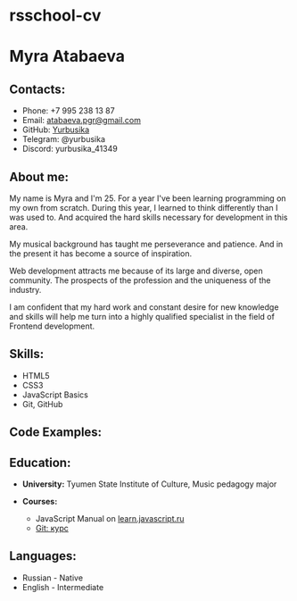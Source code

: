 # rsschool-cv

# Myra Atabaeva

## Contacts:

- Phone: +7 995 238 13 87
- Email: atabaeva.pgr@gmail.com
- GitHub: [Yurbusika](https://github.com/Yurbusika)
- Telegram: @yurbusika
- Discord: yurbusika_41349

## About me:

My name is Myra and I'm 25. For a year I've been learning programming on my own from scratch. During this year, I learned to think differently than I was used to. And acquired the hard skills necessary for development in this area.

My musical background has taught me perseverance and patience. And in the present it has become a source of inspiration.

Web development attracts me because of its large and diverse, open community. The prospects of the profession and the uniqueness of the industry.

I am confident that my hard work and constant desire for new knowledge and skills will help me turn into a highly qualified specialist in the field of Frontend development.

## Skills:

- HTML5
- CSS3
- JavaScript Basics
- Git, GitHub

## Code Examples:

## Education:

- **University:** Tyumen State Institute of Culture, Music pedagogy major

- **Courses:** 
    * JavaScript Manual on [learn.javascript.ru](https://learn.javascript.ru/)
    * [Git: курс](https://www.youtube.com/playlist?list=PLDyvV36pndZFHXjXuwA_NywNrVQO0aQqb)

## Languages:

+ Russian - Native
+ English - Intermediate
